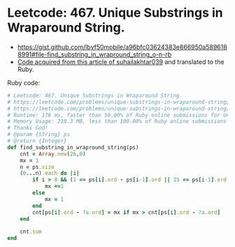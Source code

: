 # Leetcode: 467. Unique Substrings in Wraparound String.

- https://gist.github.com/lbvf50mobile/a96bfc03624383e866950a5896188991#file-find_substring_in_wrapround_string_o-n-rb
- [Code acquired from this article of suhailakhtar039](https://leetcode.com/problems/unique-substrings-in-wraparound-string/discuss/747989/C%2B%2B-Dynamic-programming-simple-and-concise) and translated to the Ruby.

Ruby code:
```Ruby
# Leetcode: 467. Unique Substrings in Wraparound String.
# https://leetcode.com/problems/unique-substrings-in-wraparound-string/
# https://leetcode.com/problems/unique-substrings-in-wraparound-string/discuss/747989/C%2B%2B-Dynamic-programming-simple-and-concise
# Runtime: 176 ms, faster than 50.00% of Ruby online submissions for Unique Substrings in Wraparound String.
# Memory Usage: 210.3 MB, less than 100.00% of Ruby online submissions for Unique Substrings in Wraparound String.
# Thanks God!
# @param {String} ps
# @return {Integer}
def find_substring_in_wrapround_string(ps)
    cnt = Array.new(26,0)
    mx = 1
    n = ps.size
    (0...n).each do |i|
        if i > 0 && (1 == ps[i].ord - ps[i-1].ord || 25 == ps[i-1].ord - ps[i].ord)
            mx +=1
        else
            mx = 1
        end
        cnt[ps[i].ord - ?a.ord] = mx if mx > cnt[ps[i].ord - ?a.ord]
    end
    
    cnt.sum
end

  
```

